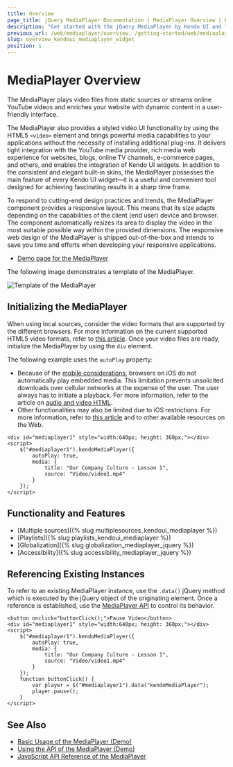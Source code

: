 ```yaml
---
title: Overview
page_title: jQuery MediaPlayer Documentation | MediaPlayer Overview | Kendo UI
description: "Get started with the jQuery MediaPlayer by Kendo UI and learn how to create, initialize, and enable the widget."
previous_url: /web/mediaplayer/overview, /getting-started/web/mediaplayer/overview
slug: overview_kendoui_mediaplayer_widget
position: 1
---
```


# MediaPlayer Overview

The MediaPlayer plays video files from static sources or streams online YouTube videos and enriches your website with dynamic content in a user-friendly interface.

The MediaPlayer also provides a styled video UI functionality by using the HTML5 `<video>` element and brings powerful media capabilities to your applications without the necessity of installing additional plug-ins. It delivers tight integration with the YouTube media provider, rich media web experience for websites, blogs, online TV channels, e-commerce pages, and others, and enables the integration of Kendo UI widgets. In addition to the consistent and elegant built-in skins, the MediaPlayer possesses the main feature of every Kendo UI widget&mdash;it is a useful and convenient tool designed for achieving fascinating results in a sharp time frame.

To respond to cutting-end design practices and trends, the MediaPlayer component provides a responsive layout. This means that its size adapts depending on the capabilities of the client (end user) device and browser. The component automatically resizes its area to display the video in the most suitable possible way within the provided dimensions. The responsive web design of the MediaPlayer is shipped out-of-the-box and intends to save you time and efforts when developing your responsive applications.

* [Demo page for the MediaPlayer](http://demos.telerik.com/kendo-ui/mediaplayer/index)

The following image demonstrates a template of the MediaPlayer.

![Template of the MediaPlayer](images/mediaplayer-overview1.png)

## Initializing the MediaPlayer

When using local sources, consider the video formats that are supported by the different browsers. For more information on the current supported HTML5 video formats, refer to [this article](http://www.w3schools.com/html/html5_video.asp). Once your video files are ready, initialize the MediaPlayer by using the `div` element.

The following example uses the `autoPlay` property:
* Because of the [mobile considerations](https://developers.google.com/youtube/iframe_api_reference#Mobile_considerations), browsers on iOS do not automatically play embedded media. This limitation prevents unsolicited downloads over cellular networks at the expense of the user. The user always has to initiate a playback. For more information, refer to the article on [audio and video HTML](https://developer.apple.com/library/safari/documentation/AudioVideo/Conceptual/Using_HTML5_Audio_Video/AudioandVideoTagBasics/AudioandVideoTagBasics.html).
* Other functionalities may also be limited due to iOS restrictions. For more information, refer to [this article](http://blog.millermedeiros.com/unsolved-html5-video-issues-on-ios/) and to other available resources on the Web.

```dojo
<div id="mediaplayer1" style="width:640px; height: 360px;"></div>
<script>
    $("#mediaplayer1").kendoMediaPlayer({
        autoPlay: true,
        media: {
            title: "Our Company Culture - Lesson 1",
            source: "Video/video1.mp4"
        }
    });
</script>
```

## Functionality and Features

* [Multiple sources]({% slug multiplesources_kendoui_mediaplayer %})
* [Playlists]({% slug playlists_kendoui_mediaplayer %})
* [Globalization]({% slug globalization_mediaplayer_jquery %})
* [Accessibility]({% slug accessibility_mediaplayer_jquery %})

## Referencing Existing Instances

To refer to an existing MediaPlayer instance, use the `.data()` jQuery method which is executed by the jQuery object of the originating element. Once a reference is established, use the [MediaPlayer API](/api/javascript/ui/mediaplayer#methods) to control its behavior.

```dojo
<button onclick="buttonClick();">Pause Video</button>
<div id="mediaplayer1" style="width:640px; height: 360px;"></div>
<script>
    $("#mediaplayer1").kendoMediaPlayer({
        autoPlay: true,
        media: {
            title: "Our Company Culture - Lesson 1",
            source: "Video/video1.mp4"
        }
    });
    function buttonClick() {
        var player = $("#mediaplayer1").data("kendoMediaPlayer");
        player.pause();
    }
</script>
```

## See Also

* [Basic Usage of the MediaPlayer (Demo)](https://demos.telerik.com/kendo-ui/mediaplayer/index)
* [Using the API of the MediaPlayer (Demo)](https://demos.telerik.com/kendo-ui/mediaplayer/api)
* [JavaScript API Reference of the MediaPlayer](/api/javascript/ui/mediaplayer)
